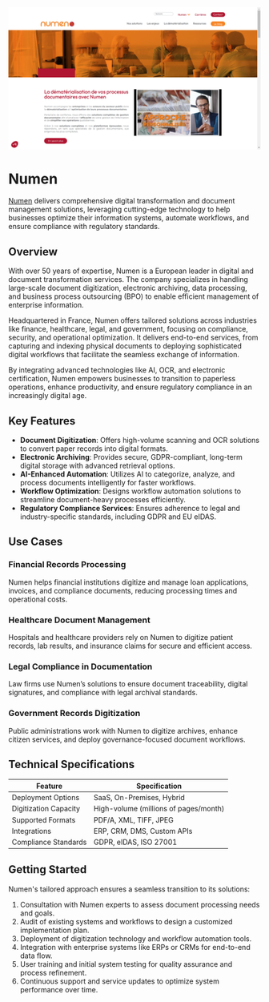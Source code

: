 ![Numen  ](./assets/numen.png)

# Numen  
  
[Numen](https://www.numen.fr/) delivers comprehensive digital transformation and document management solutions, leveraging cutting-edge technology to help businesses optimize their information systems, automate workflows, and ensure compliance with regulatory standards.  

## Overview  
With over 50 years of expertise, Numen is a European leader in digital and document transformation services. The company specializes in handling large-scale document digitization, electronic archiving, data processing, and business process outsourcing (BPO) to enable efficient management of enterprise information.  

Headquartered in France, Numen offers tailored solutions across industries like finance, healthcare, legal, and government, focusing on compliance, security, and operational optimization. It delivers end-to-end services, from capturing and indexing physical documents to deploying sophisticated digital workflows that facilitate the seamless exchange of information.  

By integrating advanced technologies like AI, OCR, and electronic certification, Numen empowers businesses to transition to paperless operations, enhance productivity, and ensure regulatory compliance in an increasingly digital age.  

## Key Features  
- **Document Digitization**: Offers high-volume scanning and OCR solutions to convert paper records into digital formats.  
- **Electronic Archiving**: Provides secure, GDPR-compliant, long-term digital storage with advanced retrieval options.  
- **AI-Enhanced Automation**: Utilizes AI to categorize, analyze, and process documents intelligently for faster workflows.  
- **Workflow Optimization**: Designs workflow automation solutions to streamline document-heavy processes efficiently.  
- **Regulatory Compliance Services**: Ensures adherence to legal and industry-specific standards, including GDPR and EU eIDAS.  

## Use Cases  
### Financial Records Processing  
Numen helps financial institutions digitize and manage loan applications, invoices, and compliance documents, reducing processing times and operational costs.  

### Healthcare Document Management  
Hospitals and healthcare providers rely on Numen to digitize patient records, lab results, and insurance claims for secure and efficient access.  

### Legal Compliance in Documentation  
Law firms use Numen’s solutions to ensure document traceability, digital signatures, and compliance with legal archival standards.  

### Government Records Digitization  
Public administrations work with Numen to digitize archives, enhance citizen services, and deploy governance-focused document workflows.  

## Technical Specifications  

| Feature              | Specification                         |  
|----------------------|---------------------------------------|  
| Deployment Options   | SaaS, On-Premises, Hybrid             |  
| Digitization Capacity| High-volume (millions of pages/month) |  
| Supported Formats    | PDF/A, XML, TIFF, JPEG               |  
| Integrations         | ERP, CRM, DMS, Custom APIs           |  
| Compliance Standards | GDPR, eIDAS, ISO 27001               |  

## Getting Started  
Numen's tailored approach ensures a seamless transition to its solutions:  
1. Consultation with Numen experts to assess document processing needs and goals.  
2. Audit of existing systems and workflows to design a customized implementation plan.  
3. Deployment of digitization technology and workflow automation tools.  
4. Integration with enterprise systems like ERPs or CRMs for end-to-end data flow.  
5. User training and initial system testing for quality assurance and process refinement.  
6. Continuous support and service updates to optimize system performance over time.  
  

